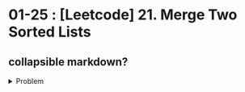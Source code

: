 # 01-25 : [Leetcode] 21. Merge Two Sorted Lists


## collapsible markdown?

<details>
<summary>Problem</summary>
<p>
    
Merge two sorted linked lists and return it as a **sorted** list. The list should be made by splicing together the nodes of the first two lists.
![img](https://assets.leetcode.com/uploads/2020/10/03/merge_ex1.jpg)

**Example 1:**

```
Input: l1 = [1,2,4], l2 = [1,3,4]
Output: [1,1,2,3,4,4]
```

**Example 2:**

```
Input: l1 = [], l2 = []
Output: []
```

**Example 3:**

```
Input: l1 = [], l2 = [0]
Output: [0]
```

**Constraints:**
- The number of nodes in both lists is in the range `[0, 50]`.
- `-100 <= Node.val <= 100`
- Both `l1` and `l2` are sorted in **non-decreasing** order.
</p>
</details>
